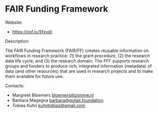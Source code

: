 # FAIR Funding Framework

Website:

- https://osf.io/5fxvd/

Description:

The FAIR Funding Framework (FAIR/FF) creates reusable information on workflows in research practice: (1) the grant procedure, (2) the research data life cycle, and (3) the research domain. The FFF supports research groups and funders to produce rich, integrated information (metadata) of data (and other resources) that are used in research projects and to make them available for future use.

Contacts: 

- Margreet Bloemers <bloemers@zonmw.nl>
- Barbara Magagna <barbara@gofair.foundation>
- Tobias Kuhn <kuhntobias@gmail.com>

